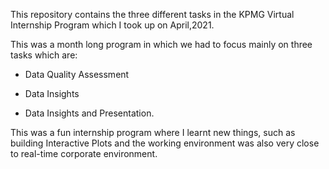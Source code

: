 This repository contains the three different tasks in the KPMG Virtual Internship Program which I took up on April,2021.

This was a month long program in which we had to focus mainly on three tasks which are:

- Data Quality Assessment

- Data Insights

- Data Insights and Presentation.

This was a fun internship program where I learnt new things, such as building Interactive Plots and the working environment was also very close to real-time corporate environment.